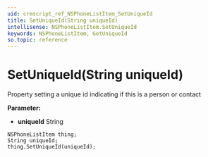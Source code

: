 ```yaml
---
uid: crmscript_ref_NSPhoneListItem_SetUniqueId
title: SetUniqueId(String uniqueId)
intellisense: NSPhoneListItem.SetUniqueId
keywords: NSPhoneListItem, GetUniqueId
so.topic: reference
---
```


# SetUniqueId(String uniqueId)

Property setting a unique id indicating if this is a person or contact

**Parameter:** 
* **uniqueId** String

```crmscript
NSPhoneListItem thing;
String uniqueId;
thing.SetUniqueId(uniqueId);
```

